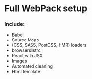 # Full WebPack setup

### Include:
* Babel
* Source Maps
* (CSS, SASS, PostCSS, HMR) loaders 
* browserslistrc 
* React with JSX
* Images
* Automated cleaning
* Html template

